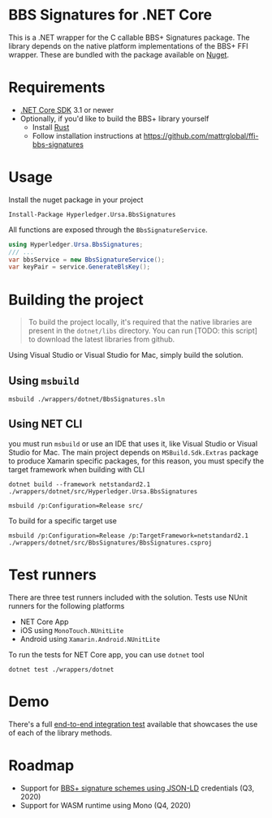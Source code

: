 # BBS Signatures for .NET Core

This is a .NET wrapper for the C callable BBS+ Signatures package. The library depends on the native platform implementations of the BBS+ FFI wrapper. These are bundled with the package available on [Nuget](https://www.nuget.org/packages/Hyperledger.Ursa.BbsSignatures/).

# Requirements

- [.NET Core SDK](https://dotnet.microsoft.com/download) 3.1 or newer
- Optionally, if you'd like to build the BBS+ library yourself
  - Install [Rust](https://www.rust-lang.org/tools/install)
  - Follow installation instructions at https://github.com/mattrglobal/ffi-bbs-signatures

# Usage

Install the nuget package in your project

```
Install-Package Hyperledger.Ursa.BbsSignatures
```

All functions are exposed through the `BbsSignatureService`.

```cs
using Hyperledger.Ursa.BbsSignatures;
/// ...
var bbsService = new BbsSignatureService();
var keyPair = service.GenerateBlsKey();
```

# Building the project

> To build the project locally, it's required that the native libraries are present in the `dotnet/libs` directory. You can run [TODO: this script] to download the latest libraries from github.

Using Visual Studio or Visual Studio for Mac, simply build the solution.

## Using `msbuild`

```
msbuild ./wrappers/dotnet/BbsSignatures.sln
```

## Using NET CLI

you must run `msbuild` or use an IDE that uses it, like Visual Studio or Visual Studio for Mac. The main project depends on `MSBuild.Sdk.Extras` package to produce Xamarin specific packages, for this reason, you must specify the target framework when building with CLI

```
dotnet build --framework netstandard2.1 ./wrappers/dotnet/src/Hyperledger.Ursa.BbsSignatures

```
    msbuild /p:Configuration=Release src/

To build for a specific target use

    msbuild /p:Configuration=Release /p:TargetFramework=netstandard2.1 ./wrappers/dotnet/src/BbsSignatures/BbsSignatures.csproj

# Test runners

There are three test runners included with the solution. Tests use NUnit runners for the following platforms
- NET Core App
- iOS using `MonoTouch.NUnitLite`
- Android using `Xamarin.Android.NUnitLite`

To run the tests for NET Core app, you can use `dotnet` tool

    dotnet test ./wrappers/dotnet

# Demo

There's a full [end-to-end integration test](src/Hyperledger.Ursa.BbsSignatures.Tests/BbsIntegrationTests.cs) available that showcases the use of each of the library methods.

# Roadmap

- Support for [BBS+ signature schemes using JSON-LD](https://github.com/streetcred-id/ld-proofs-dotnet) credentials (Q3, 2020)
- Support for WASM runtime using Mono (Q4, 2020)
